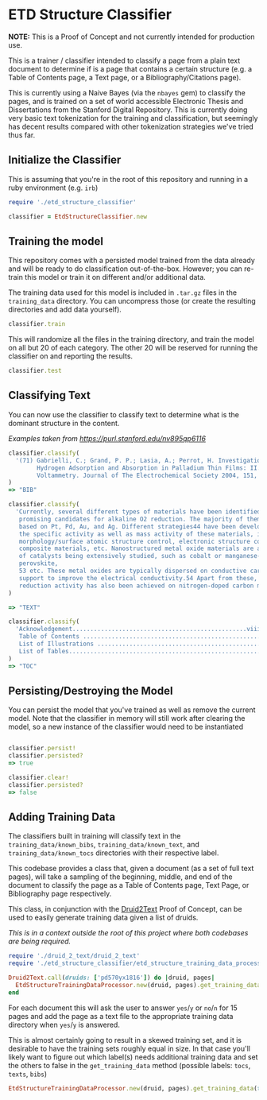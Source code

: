 # ETD Structure Classifier

**NOTE:** This is a Proof of Concept and not currently intended for production use.

This is a trainer / classifier intended to classify a page from a plain text document to determine if is a page that contains a certain structure (e.g. a Table of Contents page, a Text page, or a Bibliography/Citations page).

This is currently using a Naive Bayes (via the `nbayes` gem) to classify the pages, and is trained on a set of world accessible Electronic Thesis and Dissertations from the Stanford Digital Repository.  This is currently doing very basic text tokenization for the training and classification, but seemingly has decent results compared with other tokenization strategies we've  tried thus far.

## Initialize the Classifier

This is assuming that you're in the root of this repository and running in a ruby environment (e.g. `irb`)

```ruby
require './etd_structure_classifier'

classifier = EtdStructureClassifier.new
```

## Training the model

This repository comes with a persisted model trained from the data already and will be ready to do classification out-of-the-box.  However; you can re-train this model or train it on different and/or additional data.

The training data used for this model is included in `.tar.gz` files in the `training_data` directory.  You can uncompress those (or create the resulting directories and add data yourself).

```ruby
classifier.train
```

This will randomize all the files in the training directory, and train the model on all but 20 of each category.  The other 20 will be reserved for running the classifier on and reporting the results.

```ruby
classifier.test
```

## Classifying Text

You can now use the classifier to classify text to determine what is the dominant structure in the content.

_Examples taken from https://purl.stanford.edu/nv895qp6116_
```ruby
classifier.classify(
  '(71) Gabrielli, C.; Grand, P. P.; Lasia, A.; Perrot, H. Investigation of
        Hydrogen Adsorption and Absorption in Palladium Thin Films: II. Cyclic
        Voltammetry. Journal of The Electrochemical Society 2004, 151, A1937-A1942.'
)
=> "BIB"

classifier.classify(
  'Currently, several different types of materials have been identified as
   promising candidates for alkaline O2 reduction. The majority of them are metal NPs
   based on Pt, Pd, Au, and Ag. Different strategies44 have been developed to improve
   the specific activity as well as mass activity of these materials, including
   morphology/surface atomic structure control, electronic structure control via alloying,
   composite materials, etc. Nanostructured metal oxide materials are another large group
   of catalysts being extensively studied, such as cobalt or manganese-based spinel,54
   perovskite,
   53 etc. These metal oxides are typically dispersed on conductive carbon
   support to improve the electrical conductivity.54 Apart from these, good alkaline O2
   reduction activity has also been achieved on nitrogen-doped carbon materials.55'
)

=> "TEXT"

classifier.classify(
  'Acknowledgement.................................................viii
   Table of Contents .....................................................x
   List of Illustrations ................................................xiii
   List of Tables..........................................................xx'
)
=> "TOC"
```

## Persisting/Destroying the Model

You can persist the model that you've trained as well as remove the current model.  Note that the classifier in memory will still work after clearing the model, so a new instance of the classifier would need to be instantiated

```ruby

classifier.persist!
classifier.persisted?
=> true

classifier.clear!
classifier.persisted?
=> false
```

## Adding Training Data

The classifiers built in training will classify text in the `training_data/known_bibs`, `training_data/known_text`, and `training_data/known_tocs` directories with their respective label.

This codebase provides a class that, given a document (as a set of full text pages), will take a sampling of the beginning, middle, and end of the document to classify the page as a Table of Contents page, Text Page, or Bibliography page respectively.

This class, in conjunction with the [Druid2Text](https://github.com/sul-dlss-labs/druid_2_text) Proof of Concept, can be used to easily generate training data given a list of druids.

_This is in a context outside the root of this project where both codebases are being required._

```ruby
require './druid_2_text/druid_2_text'
require './etd_structure_classifier/etd_structure_training_data_processor'

Druid2Text.call(druids: ['pd570yx1816']) do |druid, pages|
  EtdStructureTrainingDataProcessor.new(druid, pages).get_training_data
end
```

For each document this will ask the user to answer `yes`/`y` or `no`/`n` for 15 pages and add the page as a text file to the appropriate training data directory when `yes`/`y` is answered.

This is almost certainly going to result in a skewed training set, and it is desirable to have the training sets roughly equal in size.  In that case you'll likely want to figure out which label(s) needs additional training data and set the others to false in the `get_training_data` method (possible labels: `tocs`, `texts`, `bibs`)


```ruby
EtdStructureTrainingDataProcessor.new(druid, pages).get_training_data(texts: false, bibs: false)
```
